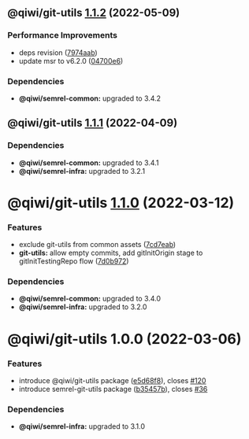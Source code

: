 ## @qiwi/git-utils [1.1.2](https://github.com/qiwi/semantic-release-toolkit/compare/@qiwi/git-utils@1.1.1...@qiwi/git-utils@1.1.2) (2022-05-09)


### Performance Improvements

* deps revision ([7974aab](https://github.com/qiwi/semantic-release-toolkit/commit/7974aab6ad056e840061ba03218e14cf81a2fd07))
* update msr to v6.2.0 ([04700e6](https://github.com/qiwi/semantic-release-toolkit/commit/04700e68b547ae82910dcf51d39813a3b84c6b0d))





### Dependencies

* **@qiwi/semrel-common:** upgraded to 3.4.2

## @qiwi/git-utils [1.1.1](https://github.com/qiwi/semantic-release-toolkit/compare/@qiwi/git-utils@1.1.0...@qiwi/git-utils@1.1.1) (2022-04-09)





### Dependencies

* **@qiwi/semrel-common:** upgraded to 3.4.1
* **@qiwi/semrel-infra:** upgraded to 3.2.1

# @qiwi/git-utils [1.1.0](https://github.com/qiwi/semantic-release-toolkit/compare/@qiwi/git-utils@1.0.0...@qiwi/git-utils@1.1.0) (2022-03-12)


### Features

* exclude git-utils from common assets ([7cd7eab](https://github.com/qiwi/semantic-release-toolkit/commit/7cd7eabe167dae403eafb6c2d27b5829f2a3181b))
* **git-utils:** allow empty commits, add gitInitOrigin stage to gitInitTestingRepo flow ([7d0b972](https://github.com/qiwi/semantic-release-toolkit/commit/7d0b97273d3d23278160edc293c969b06fcf5284))





### Dependencies

* **@qiwi/semrel-common:** upgraded to 3.4.0
* **@qiwi/semrel-infra:** upgraded to 3.2.0

# @qiwi/git-utils 1.0.0 (2022-03-06)


### Features

* introduce @qiwi/git-utils package ([e5d68f8](https://github.com/qiwi/semantic-release-toolkit/commit/e5d68f864fecd8f7be5ce97a533bda1ce6568096)), closes [#120](https://github.com/qiwi/semantic-release-toolkit/issues/120)
* introduce semrel-git-utils package ([b35457b](https://github.com/qiwi/semantic-release-toolkit/commit/b35457bf84b5fb4fc600c12defe48416cf3cd92a)), closes [#36](https://github.com/qiwi/semantic-release-toolkit/issues/36)





### Dependencies

* **@qiwi/semrel-infra:** upgraded to 3.1.0
